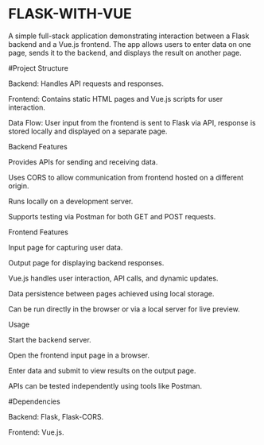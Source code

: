 # FLASK-WITH-VUE
A simple full-stack application demonstrating interaction between a Flask backend and a Vue.js frontend. The app allows users to enter data on one page, sends it to the backend, and displays the result on another page.

#Project Structure

Backend: Handles API requests and responses.

Frontend: Contains static HTML pages and Vue.js scripts for user interaction.

Data Flow: User input from the frontend is sent to Flask via API, response is stored locally and displayed on a separate page.

Backend Features

Provides APIs for sending and receiving data.

Uses CORS to allow communication from frontend hosted on a different origin.

Runs locally on a development server.

Supports testing via Postman for both GET and POST requests.

Frontend Features

Input page for capturing user data.

Output page for displaying backend responses.

Vue.js handles user interaction, API calls, and dynamic updates.

Data persistence between pages achieved using local storage.

Can be run directly in the browser or via a local server for live preview.

Usage

Start the backend server.

Open the frontend input page in a browser.

Enter data and submit to view results on the output page.

APIs can be tested independently using tools like Postman.

#Dependencies

Backend: Flask, Flask-CORS.

Frontend: Vue.js.